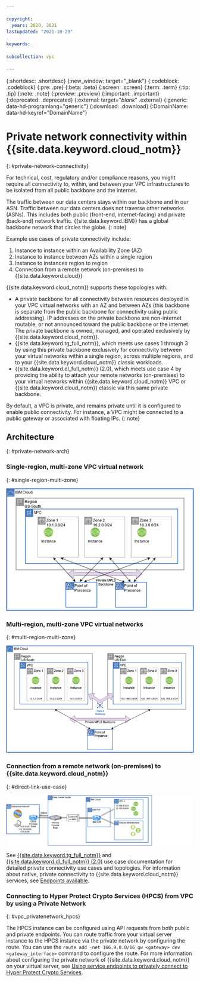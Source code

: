 ```yaml
---

copyright:
  years: 2020, 2021
lastupdated: "2021-10-29"

keywords:  

subcollection: vpc

---
```


{:shortdesc: .shortdesc}
{:new_window: target="_blank"}
{:codeblock: .codeblock}
{:pre: .pre}
{:beta: .beta}
{:screen: .screen}
{:term: .term}
{:tip: .tip}
{:note: .note}
{:preview: .preview}
{:important: .important}
{:deprecated: .deprecated}
{:external: target="_blank_" .external}
{:generic: data-hd-programlang="generic"}
{:download: .download}
{:DomainName: data-hd-keyref="DomainName"}


# Private network connectivity within {{site.data.keyword.cloud_notm}}
{: #private-network-connectivity}

For technical, cost, regulatory and/or compliance reasons, you might require all connectivity to, within, and between your VPC infrastructures to be isolated from all public backbone and the internet.

The traffic between our data centers stays within our backbone and in our ASN. Traffic between our data centers does not traverse other networks (ASNs). This includes both public (front-end, internet-facing) and private (back-end) network traffic. {{site.data.keyword.IBM}} has a global backbone network that circles the globe.
{: note}

Example use cases of private connectivity include:

1. Instance to instance within an Availability Zone (AZ)
1. Instance to instance between AZs within a single region
1. Instance to instances region to region
1. Connection from a remote network (on-premises) to {{site.data.keyword.cloud}}


{{site.data.keyword.cloud_notm}} supports these topologies with:

* A private backbone for all connectivity between resources deployed in your VPC virtual networks with an AZ and between AZs (this backbone is separate from the public backbone for connectivity using public addressing). IP addresses on the private backbone are non-internet routable, or not announced toward the public backbone or the internet. The private backbone is owned, managed, and operated exclusively by {{site.data.keyword.cloud_notm}}.
* {{site.data.keyword.tg_full_notm}}, which meets use cases 1 through 3 by using this private backbone exclusively for connectivity between your virtual networks within a single region, across multiple regions, and to your {{site.data.keyword.cloud_notm}} classic workloads.
* {{site.data.keyword.dl_full_notm}} (2.0), which meets use case 4 by providing the ability to attach your remote networks (on-premises) to your virtual networks within {{site.data.keyword.cloud_notm}} VPC or {{site.data.keyword.cloud_notm}} classic via this same private backbone.

By default, a VPC is private, and remains private until it is configured to enable public connectivity. For instance, a VPC might be connected to a public gateway or associated with floating IPs.
{: note}

## Architecture
{: #private-network-arch}

### Single-region, multi-zone VPC virtual network
{: #single-region-multi-zone}

![Architecture of a single-region, multi-zone VPC virtual network](images/private-network-connectivity.png "Architecture of a single region, multi-zone VPC virtual network")

### Multi-region, multi-zone VPC virtual networks
{: #multi-region-multi-zone}

![Architecture of multi-region, multi-zone VPC virtual networks](images/private-network-connectivity2.png "Architecture of multi-region, multi-zone VPC virtual networks")

### Connection from a remote network (on-premises) to {{site.data.keyword.cloud_notm}}
{: #direct-link-use-case}

![Direct Link on-premises interconnect use case](images/direct-link-dedicated.png "Direct Link on-premises interconnect use case")

See [{{site.data.keyword.tg_full_notm}}](/docs/transit-gateway?topic=transit-gateway-about) and [{{site.data.keyword.dl_full_notm}} (2.0)](/docs/dl?topic=dl-get-started-with-ibm-cloud-dl) use case documentation for detailed private connectivity use cases and topologies. For information about native, private connectivity to {{site.data.keyword.cloud_notm}} services, see [Endpoints available](/docs/vpc?topic=vpc-service-endpoints-for-vpc).

### Connecting to Hyper Protect Crypto Services (HPCS) from VPC by using a Private Network
{: #vpc_privatenetwork_hpcs}

The HPCS instance can be configured using API requests from both public and private endpoints. You can route traffic from your virtual server instance to the HPCS instance via the private network by configuring the route. You can use the `route add -net 166.9.0.0/16 gw <gateway> dev <gateway_interface>` command to configure the route. For more information about configuring the private network of {{site.data.keyword.cloud_notm}} on your virtual server, see [Using service endpoints to privately connect to Hyper Protect Crypto Services](/docs/hs-crypto?topic=hs-crypto-secure-connection#configure-network).
